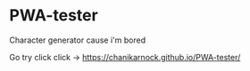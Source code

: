 # PWA-tester
Character generator cause i'm bored

Go try click click -> https://chanikarnock.github.io/PWA-tester/
